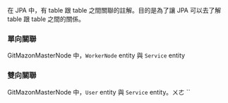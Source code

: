 
在 JPA 中，有 table 跟 table 之間關聯的註解。目的是為了讓 JPA 可以去了解 table 跟 table 之間的關係。

### 單向關聯

GitMazonMasterNode 中，`WorkerNode` entity 與 `Service` entity

### 雙向關聯

GitMazonMasterNode 中，`User` entity 與 `Service` entity。ㄨㄜ
``